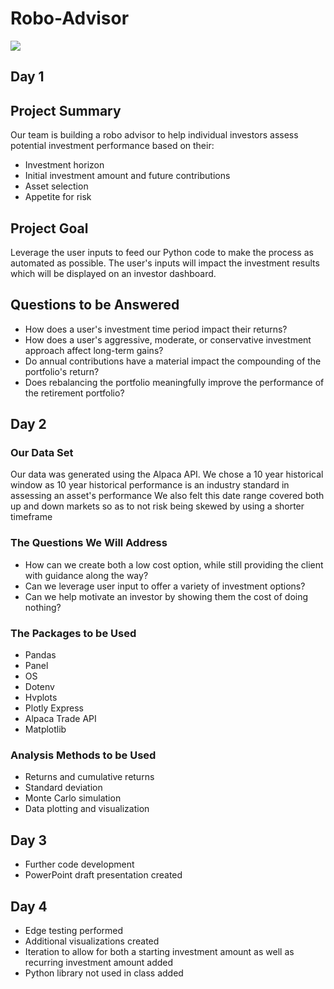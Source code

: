 # Robo-Advisor

![](https://digital.hbs.edu/platform-rctom/wp-content/uploads/sites/4/2018/11/investorjunkie-robo-advisors-4-1-421x200.jpg)

## Day 1 ##

## Project Summary ##

Our team is building a robo advisor to help individual investors assess potential investment performance based on their:

- Investment horizon
- Initial investment amount and future contributions
- Asset selection
- Appetite for risk

## Project Goal ##

Leverage the user inputs to feed our Python code to make the process as automated as possible. The user's inputs will impact the investment results which will be displayed on an investor dashboard. 

## Questions to be Answered ##

- How does a user's investment time period impact their returns? 
- How does a user's aggressive, moderate, or conservative investment approach affect long-term gains?
- Do annual contributions have a material impact the compounding of the portfolio's return?
- Does rebalancing the portfolio meaningfully improve the performance of the retirement portfolio?

## Day 2 ##


### Our Data Set ###

Our data was generated using the Alpaca API. We chose a 10 year historical window as 10 year historical performance is an industry standard in assessing an asset's performance
We also felt this date range covered both up and down markets so as to not risk being skewed by using a shorter timeframe

### The Questions We Will Address ###

- How can we create both a low cost option, while still providing the client with guidance along the way?
- Can we leverage user input to offer a variety of investment options?
- Can we help motivate an investor by showing them the cost of doing nothing?

### The Packages to be Used ###

- Pandas
- Panel
- OS 
- Dotenv
- Hvplots
- Plotly Express
- Alpaca Trade API
- Matplotlib

### Analysis Methods to be Used ###
- Returns and cumulative returns
- Standard deviation
- Monte Carlo simulation
- Data plotting and visualization   

## Day 3 ##

- Further code development
- PowerPoint draft presentation created

## Day 4 ##

- Edge testing performed
- Additional visualizations created
- Iteration to allow for both a starting investment amount as well as recurring investment amount added
- Python library not used in class added
